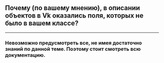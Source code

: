 ## Почему (по вашему мнению), в описании объектов в Vk оказались поля, которых не было в вашем классе?
____________________________________
### Невозможно предусмотреть все, не имея достаточно знаний по данной теме. Поэтому стоит смотреть всю документацию.